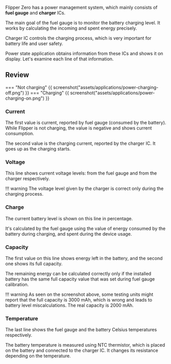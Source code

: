 Flipper Zero has a power management system, which mainly consists of **fuel gauge** and **charger** ICs.

The main goal of the fuel gauge is to monitor the battery charging level. It works by calculating the incoming and spent energy precisely.

Charger IC controls the charging process, which is very important for battery life and user safety.

Power state application obtains information from these ICs and shows it on display. Let's examine each line of that information.

## Review

=== "Not charging"
    {{ screenshot("assets/applications/power-charging-off.png") }}
=== "Charging"
    {{ screenshot("assets/applications/power-charging-on.png") }}

### Current

The first value is current, reported by fuel gauge (consumed by the battery). While Flipper is not charging, the value is negative and shows current consumption.

The second value is the charging current, reported by the charger IC. It goes up as the charging starts.

### Voltage

This line shows current voltage levels: from the fuel gauge and from the charger respectively.

!!! warning
    The voltage level given by the charger is correct only during the charging process.

### Charge

The current battery level is shown on this line in percentage.

It's calculated by the fuel gauge using the value of energy consumed by the battery during charging, and spent during the device usage.

### Capacity

The first value on this line shows energy left in the battery, and the second one shows its full capacity.

The remaining energy can be calculated correctly only if the installed battery has the same full capacity value that was set during fuel gauge calibration.

!!! warning
    As seen on the screenshot above, some testing units might report that the full capacity is 3000 mAh, which is wrong and leads to battery level miscalculations. The real capacity is 2000 mAh.

### Temperature

The last line shows the fuel gauge and the battery Celsius temperatures respectively.

The battery temperature is measured using NTC thermistor, which is placed on the battery and connected to the charger IC. It changes its resistance depending on the temperature.